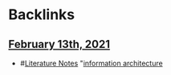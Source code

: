 
# Backlinks
## [February 13th, 2021](<February 13th, 2021.md>)
- #[Literature Notes](<Literature Notes.md>) "[information architecture](<information architecture.md>)


